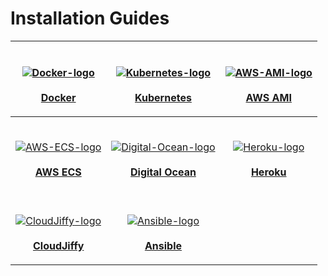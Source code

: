 # Installation Guides

|                                                    <p><a href="docker/"><br><img src="../../../.gitbook/assets/docker-logo (1).png" alt="Docker-logo"></a><br><br><a href="docker/"><strong>Docker</strong></a></p>                                                   |        <p><br><a href="kubernetes/"><img src="../../../.gitbook/assets/Kubernetes_logo (1).png" alt="Kubernetes-logo"></a><br><br><a href="kubernetes/"><strong>Kubernetes</strong></a></p>       | <p><br><a href="aws-ami.md"><img src="../../../.gitbook/assets/AWS AMI.png" alt="AWS-AMI-logo"></a><br><br><a href="aws-ami.md"><strong>AWS AMI</strong></a></p> |
| :-------------------------------------------------------------------------------------------------------------------------------------------------------------------------------------------------------------------------------------------------------------------: | :-----------------------------------------------------------------------------------------------------------------------------------------------------------------------------------------------: | :--------------------------------------------------------------------------------------------------------------------------------------------------------------: |
|                                                 <p><br><a href="aws-ecs.md"><img src="../../../.gitbook/assets/AWS-ECS-Logo.png" alt="AWS-ECS-logo"></a><br><br><a href="aws-ecs.md"><strong>AWS ECS</strong></a></p>                                                 | <p><br><a href="digitalocean.md"><img src="../../../.gitbook/assets/Digital-Ocean-Logo.png" alt="Digital-Ocean-logo"></a><br><br><a href="digitalocean.md"><strong>Digital Ocean</strong></a></p> | <p><br><a href="heroku.md"><img src="../../../.gitbook/assets/heroku-logo.png" alt="Heroku-logo"></a><br><br><a href="heroku.md"><strong>Heroku</strong></a></p> |
| <p><br><a href="cloudjiffy.md"><img src="https://ik.imagekit.io/iyat1fg3juj/cloudjiffy-logo_OhHLsg76P.png?ik-sdk-version=javascript-1.4.3&#x26;updatedAt=1657134035775" alt="CloudJiffy-logo"></a><br><br><a href="cloudjiffy.md"><strong>CloudJiffy</strong></a></p> |               <p><br><a href="ansible.md"><img src="../../../.gitbook/assets/Ansible-logo.png" alt="Ansible-logo"></a><br><br><a href="ansible.md"><strong>Ansible</strong></a></p>               |                                                                                                                                                                  |
